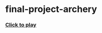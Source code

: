 # final-project-archery

### [Click to play](https://sapienzainteractivegraphicscourse.github.io/final-project-archery/)
